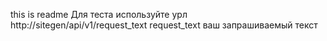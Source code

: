 this is readme
Для теста используйте урл http://sitegen/api/v1/request_text
request_text ваш запрашиваемый текст
